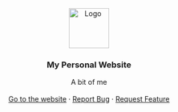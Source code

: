 <div align="center">
  <a href="https://github.com/othneildrew/Best-README-Template">
    <img src="images/logo.png" alt="Logo" width="80" height="80">
  </a>

  <h3 align="center">My Personal Website</h3>

  <p align="center">
    A bit of me
    <br />
    <br />
    <a href="https://doubleffe.github.io/MyWebsite/">Go to the website</a>
    ·
    <a href="#">Report Bug</a>
    ·
    <a href="#">Request Feature</a>
  </p>
</div>
